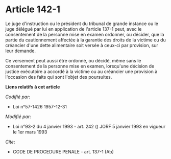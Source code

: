 # Article 142-1

Le juge d'instruction ou le président du tribunal de grande instance ou le juge délégué par lui en application de l'article
137-1 peut, avec le consentement de la personne mise en examen ordonner, ou décider, que la partie du cautionnement affectée
à la garantie des droits de la victime ou du créancier d'une dette alimentaire soit versée à ceux-ci par provision, sur leur
demande.

Ce versement peut aussi être ordonné, ou décidé, même sans le consentement de la personne mise en examen, lorsqu'une décision
de justice exécutoire a accordé à la victime ou au créancier une provision à l'occasion des faits qui sont l'objet des
poursuites.

**Liens relatifs à cet article**

_Codifié par_:

  - Loi n°57-1426 1957-12-31

_Modifié par_:

  - Loi n°93-2 du 4 janvier 1993 - art. 242 () JORF 5 janvier 1993 en vigueur le 1er mars 1993

_Cite_:

  - CODE DE PROCEDURE PENALE - art. 137-1 (Ab)
